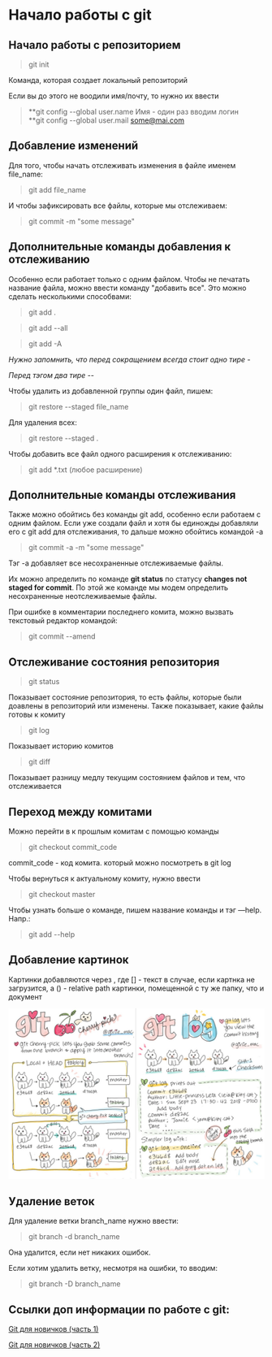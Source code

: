 # Начало работы с git

## Начало работы с репозиторием

> git init

Команда, которая создает локальный репозиторий

Если вы до этого не воодили имя/почту, то нужно их ввести

> **git config --global user.name Имя - один раз вводим логин  
> **git config --global user.mail some@mai.com

## Добавление изменений

Для того, чтобы начать отслеживать изменения в файле именем file_name:

> git add file_name

И чтобы зафиксировать все файлы, которые мы отслеживаем:

> git commit -m "some message"

## Дополнительные команды добавления к отслеживанию

Особенно если работает только с одним файлом. Чтобы не печатать название файла, можно ввести команду "добавить все". Это можно сделать несколькими способвами:

> git add .

> git add --all

> git add -A

*Нужно запомнить, что перед сокращением всегда стоит одно тире -*

*Перед тэгом два тире --*

Чтобы удалить из добавленной группы один файл, пишем:

> git restore --staged file_name

Для удаления всех:

> git restore --staged .

Чтобы добавить все файл одного расширения к отслеживанию:

> git add *.txt (любое расширение)


## Дополнительные команды отслеживания

Также можно обойтись без команды git add, особенно если работаем с одним файлом. Если уже создали файл и хотя бы единожды добавляли его с git add для отслеживания, то дальше можно обойтись командой -a

> git commit -a -m "some message"

Тэг -а добавляет все несохраненные отслеживаемые файлы.

Их можно апределить по команде **git status** по статусу **changes not staged for commit**. По этой же команде мы модем определить несохраненные неотслеживаемые файлы.

При ошибке в комментарии последнего комита, можно вызвать текстовый редактор командой:

> git commit --amend


## Отслеживание состояния репозитория

> git status

Показывает состояние репозитория, то есть файлы, которые были доавлены в репозиторий или изменены. Также показывает, какие файлы готовы к комиту

> git log

Показывает историю комитов

> git diff

Показывает разницу медлу текущим состоянием файлов и тем, что отслеживается

## Переход между комитами

Можно перейти в к прошлым комитам с помощью команды

> git checkout commit_code

commit_code - код комита. который можно посмотреть в git log

Чтобы вернуться к актуальному комиту, нужно ввести

> git checkout master

Чтобы узнать больше о команде, пишем название команды и тэг —help. Напр.:

> git add --help

## Добавление картинок

Картинки добавляются через ![](), где [] - текст в случае, если картнка не загрузится, а () - relative path картинки, помещенной с ту же папку, что и документ

![error:picture not found](git-cherry-pick.jpg)

## Удаление веток

Для удаление ветки branch_name нужно ввести:

> git branch -d branch_name

Она удалится, если нет никаких ошибок.

Если хотим удалить ветку, несмотря на ошибки, то вводим:

> git branch -D branch_name


## Ссылки доп информации по работе с git:

[Git для новичков (часть 1)](https://habr.com/ru/post/541258/)

[Git для новичков (часть 2)](https://habr.com/ru/post/542616/)